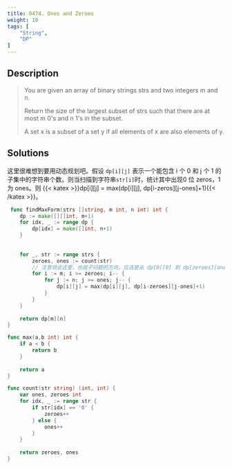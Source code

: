 ```yaml
---
title: 0474. Ones and Zeroes
weight: 10
tags: [
	"String",
	"DP"
]
---
```


## Description

> You are given an array of binary strings strs and two integers m and n.
> 
> Return the size of the largest subset of strs such that there are at most m 0's and n 1's in the subset.
> 
> A set x is a subset of a set y if all elements of x are also elements of y.


## Solutions
这里很难想到要用动态规划吧。假设 `dp[i][j]` 表示一个能包含 i 个 0 和 j 个 1 的子集中的字符串个数。则当扫描到字符串`str[i]`时，统计其中出现0 位 zeros，1 为 ones。则 {{< katex >}}dp[i][j] = max(dp[i][j], dp[i-zeros][j-ones]+1){{< /katex >}}。

```go
 func findMaxForm(strs []string, m int, n int) int {
    dp := make([][]int, m+1)
    for idx, _ := range dp {
        dp[idx] = make([]int, n+1)
    }
    
    
    for _, str := range strs {
        zeroes, ones := count(str)
		// 注意领会这里，也就子问题的方向，应该是从 dp[0][0] 到 dp[zeroes][ones]
        for i := m; i >= zeroes; i-- {
            for j := n; j >= ones; j-- {
                dp[i][j] = max(dp[i][j], dp[i-zeroes][j-ones]+1)    
            }
        }
    }
    
    return dp[m][n]
}

func max(a,b int) int {
    if a < b {
        return b
    }
    
    return a
}

func count(str string) (int, int) {
    var ones, zeroes int
    for idx, _ := range str {
        if str[idx] == '0' {
            zeroes++
        } else {
            ones++
        }
    }
    
    return zeroes, ones
}
```
